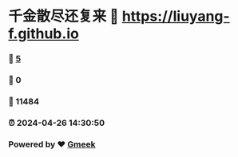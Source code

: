 # 千金散尽还复来 :link: https://liuyang-f.github.io 
### :page_facing_up: [5](https://liuyang-f.github.io/tag.html) 
### :speech_balloon: 0 
### :hibiscus: 11484 
### :alarm_clock: 2024-04-26 14:30:50 
### Powered by :heart: [Gmeek](https://github.com/Meekdai/Gmeek)
